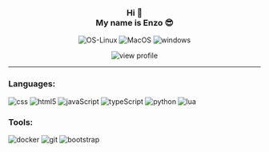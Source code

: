<!DOCTYPE html>
<html lang="en">

<head>
    <meta charset="UTF-8">
    <meta name="viewport" content="width=device-width, initial-scale=1.0">
</head>

<body>
    <div align ="center">
        <h3>Hi 👋 <br/>My name is Enzo 😎</h3>
        <p>
        <img src="https://img.shields.io/badge/Linux-FCC624?style=for-the-badge&logo=linux&logoColor=black" alt="OS-Linux">
        <img src="https://img.shields.io/badge/MACOS-323330?style=for-the-badge&logo=apple&logoColor=white" alt="MacOS">
        <img src="https://img.shields.io/badge/Windows-0078d4?style=for-the-badge&logo=windows-11&logoColor=white" alt="windows">
        </p>
    </div>
    <div align="center">
        <img src="https://komarev.com/ghpvc/?username=moyonenzo&color=blueviolet&style=flat&label=PROFILE+VIEWS"
            alt="view profile">
    </div>
    <hr width="100%">
    <div>
    <div>
        <h3>Languages:</h3>
        <p style="text-align: left;">
            <img src="https://img.shields.io/badge/CSS3-1572B6?style=for-the-badge&logo=css3&logoColor=white" alt="css">
            <img src="https://img.shields.io/badge/HTML5-E34F26?style=for-the-badge&logo=html5&logoColor=white" alt="html5">
            <img src="https://img.shields.io/badge/JavaScript-323330?style=for-the-badge&logo=javascript&logoColor=F7DF1E" alt="javaScript">
            <img src="https://img.shields.io/badge/Typescript-323330?style=for-the-badge&logo=typescript&logoColor=blue" alt="typeScript">
            <img src="https://img.shields.io/badge/Python-FFD43B?style=for-the-badge&logo=python&logoColor=blue" alt="python">
            <img src="https://img.shields.io/badge/LUA-2CA5E0?style=for-the-badge&logo=lua&logoColor=white" alt="lua">
        </p>
        <h3>Tools:</h3>
        <p>
            <img src="https://img.shields.io/badge/Docker-2CA5E0?style=for-the-badge&logo=docker&logoColor=white" alt="docker">
            <img src="https://img.shields.io/badge/GIT-E44C30?style=for-the-badge&logo=git&logoColor=white" alt="git">
            <img src="https://img.shields.io/badge/Bootstrap-563D7C?style=for-the-badge&logo=bootstrap&logoColor=white" alt="bootstrap">
        </p>
    </div>
</body>

</html>

